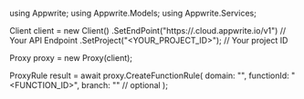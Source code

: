 using Appwrite;
using Appwrite.Models;
using Appwrite.Services;

Client client = new Client()
    .SetEndPoint("https://<REGION>.cloud.appwrite.io/v1") // Your API Endpoint
    .SetProject("<YOUR_PROJECT_ID>"); // Your project ID

Proxy proxy = new Proxy(client);

ProxyRule result = await proxy.CreateFunctionRule(
    domain: "",
    functionId: "<FUNCTION_ID>",
    branch: "<BRANCH>" // optional
);